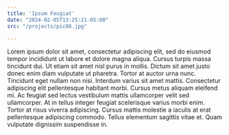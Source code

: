 ```yaml
---
title: 'Ipsum Feugiat'
date: "2024-02-05T13:25:21-05:00"
src: "/projects/pic06.jpg"

---
```

<!--  ![pic06](/projects/pic06.jpg) -->

Lorem ipsum dolor sit amet, consectetur adipiscing elit, sed do eiusmod tempor incididunt ut labore et dolore magna aliqua. Cursus turpis massa tincidunt dui. Ut etiam sit amet nisl purus in mollis. Dictum sit amet justo donec enim diam vulputate ut pharetra. Tortor at auctor urna nunc. Tincidunt eget nullam non nisi. Interdum varius sit amet mattis. Consectetur adipiscing elit pellentesque habitant morbi. Cursus metus aliquam eleifend mi. Ac feugiat sed lectus vestibulum mattis ullamcorper velit sed ullamcorper. At in tellus integer feugiat scelerisque varius morbi enim. Tortor at risus viverra adipiscing. Cursus mattis molestie a iaculis at erat pellentesque adipiscing commodo. Tellus elementum sagittis vitae et. Quam vulputate dignissim suspendisse in.